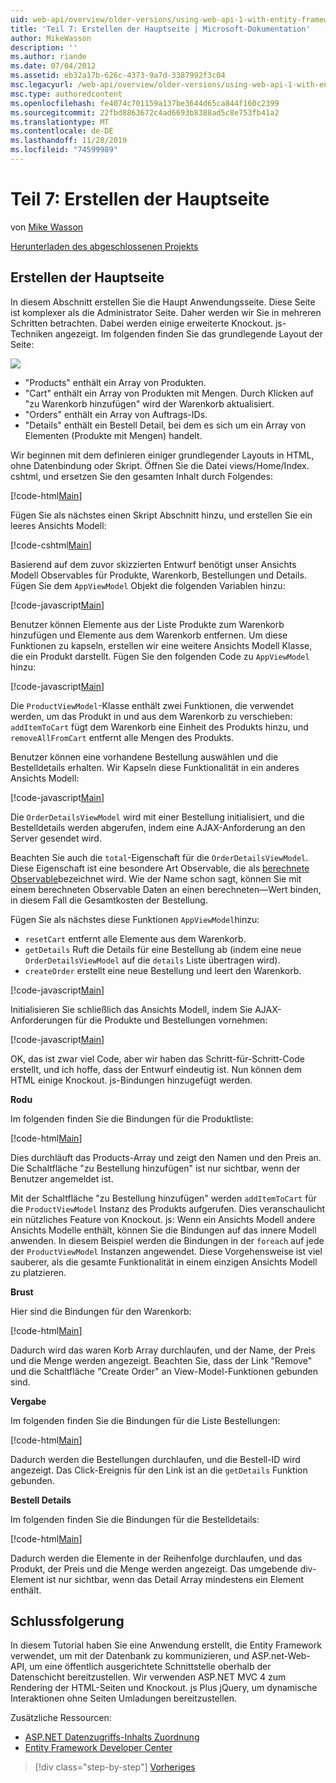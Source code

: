 ```yaml
---
uid: web-api/overview/older-versions/using-web-api-1-with-entity-framework-5/using-web-api-with-entity-framework-part-7
title: 'Teil 7: Erstellen der Hauptseite | Microsoft-Dokumentation'
author: MikeWasson
description: ''
ms.author: riande
ms.date: 07/04/2012
ms.assetid: eb32a17b-626c-4373-9a7d-3387992f3c04
msc.legacyurl: /web-api/overview/older-versions/using-web-api-1-with-entity-framework-5/using-web-api-with-entity-framework-part-7
msc.type: authoredcontent
ms.openlocfilehash: fe4074c701159a137be3644d65ca844f160c2399
ms.sourcegitcommit: 22fbd8863672c4ad6693b8388ad5c8e753fb41a2
ms.translationtype: MT
ms.contentlocale: de-DE
ms.lasthandoff: 11/28/2019
ms.locfileid: "74599989"
---
```

# <a name="part-7-creating-the-main-page"></a>Teil 7: Erstellen der Hauptseite

von [Mike Wasson](https://github.com/MikeWasson)

[Herunterladen des abgeschlossenen Projekts](https://code.msdn.microsoft.com/ASP-NET-Web-API-with-afa30545)

## <a name="creating-the-main-page"></a>Erstellen der Hauptseite

In diesem Abschnitt erstellen Sie die Haupt Anwendungsseite. Diese Seite ist komplexer als die Administrator Seite. Daher werden wir Sie in mehreren Schritten betrachten. Dabei werden einige erweiterte Knockout. js-Techniken angezeigt. Im folgenden finden Sie das grundlegende Layout der Seite:

![](using-web-api-with-entity-framework-part-7/_static/image1.png)

- "Products" enthält ein Array von Produkten.
- "Cart" enthält ein Array von Produkten mit Mengen. Durch Klicken auf "zu Warenkorb hinzufügen" wird der Warenkorb aktualisiert.
- "Orders" enthält ein Array von Auftrags-IDs.
- "Details" enthält ein Bestell Detail, bei dem es sich um ein Array von Elementen (Produkte mit Mengen) handelt.

Wir beginnen mit dem definieren einiger grundlegender Layouts in HTML, ohne Datenbindung oder Skript. Öffnen Sie die Datei views/Home/Index. cshtml, und ersetzen Sie den gesamten Inhalt durch Folgendes:

[!code-html[Main](using-web-api-with-entity-framework-part-7/samples/sample1.html)]

Fügen Sie als nächstes einen Skript Abschnitt hinzu, und erstellen Sie ein leeres Ansichts Modell:

[!code-cshtml[Main](using-web-api-with-entity-framework-part-7/samples/sample2.cshtml)]

Basierend auf dem zuvor skizzierten Entwurf benötigt unser Ansichts Modell Observables für Produkte, Warenkorb, Bestellungen und Details. Fügen Sie dem `AppViewModel` Objekt die folgenden Variablen hinzu:

[!code-javascript[Main](using-web-api-with-entity-framework-part-7/samples/sample3.js)]

Benutzer können Elemente aus der Liste Produkte zum Warenkorb hinzufügen und Elemente aus dem Warenkorb entfernen. Um diese Funktionen zu kapseln, erstellen wir eine weitere Ansichts Modell Klasse, die ein Produkt darstellt. Fügen Sie den folgenden Code zu `AppViewModel` hinzu:

[!code-javascript[Main](using-web-api-with-entity-framework-part-7/samples/sample4.js?highlight=4)]

Die `ProductViewModel`-Klasse enthält zwei Funktionen, die verwendet werden, um das Produkt in und aus dem Warenkorb zu verschieben: `addItemToCart` fügt dem Warenkorb eine Einheit des Produkts hinzu, und `removeAllFromCart` entfernt alle Mengen des Produkts.

Benutzer können eine vorhandene Bestellung auswählen und die Bestelldetails erhalten. Wir Kapseln diese Funktionalität in ein anderes Ansichts Modell:

[!code-javascript[Main](using-web-api-with-entity-framework-part-7/samples/sample5.js?highlight=4)]

Die `OrderDetailsViewModel` wird mit einer Bestellung initialisiert, und die Bestelldetails werden abgerufen, indem eine AJAX-Anforderung an den Server gesendet wird.

Beachten Sie auch die `total`-Eigenschaft für die `OrderDetailsViewModel`. Diese Eigenschaft ist eine besondere Art Observable, die als [berechnete Observable](http://knockoutjs.com/documentation/computedObservables.html)bezeichnet wird. Wie der Name schon sagt, können Sie mit einem berechneten Observable Daten an einen berechneten&#8212;Wert binden, in diesem Fall die Gesamtkosten der Bestellung.

Fügen Sie als nächstes diese Funktionen `AppViewModel`hinzu:

- `resetCart` entfernt alle Elemente aus dem Warenkorb.
- `getDetails` Ruft die Details für eine Bestellung ab (indem eine neue `OrderDetailsViewModel` auf die `details` Liste übertragen wird).
- `createOrder` erstellt eine neue Bestellung und leert den Warenkorb.

[!code-javascript[Main](using-web-api-with-entity-framework-part-7/samples/sample6.js?highlight=4)]

Initialisieren Sie schließlich das Ansichts Modell, indem Sie AJAX-Anforderungen für die Produkte und Bestellungen vornehmen:

[!code-javascript[Main](using-web-api-with-entity-framework-part-7/samples/sample7.js)]

OK, das ist zwar viel Code, aber wir haben das Schritt-für-Schritt-Code erstellt, und ich hoffe, dass der Entwurf eindeutig ist. Nun können dem HTML einige Knockout. js-Bindungen hinzugefügt werden.

**Rodu**

Im folgenden finden Sie die Bindungen für die Produktliste:

[!code-html[Main](using-web-api-with-entity-framework-part-7/samples/sample8.html)]

Dies durchläuft das Products-Array und zeigt den Namen und den Preis an. Die Schaltfläche "zu Bestellung hinzufügen" ist nur sichtbar, wenn der Benutzer angemeldet ist.

Mit der Schaltfläche "zu Bestellung hinzufügen" werden `addItemToCart` für die `ProductViewModel` Instanz des Produkts aufgerufen. Dies veranschaulicht ein nützliches Feature von Knockout. js: Wenn ein Ansichts Modell andere Ansichts Modelle enthält, können Sie die Bindungen auf das innere Modell anwenden. In diesem Beispiel werden die Bindungen in der `foreach` auf jede der `ProductViewModel` Instanzen angewendet. Diese Vorgehensweise ist viel sauberer, als die gesamte Funktionalität in einem einzigen Ansichts Modell zu platzieren.

**Brust**

Hier sind die Bindungen für den Warenkorb:

[!code-html[Main](using-web-api-with-entity-framework-part-7/samples/sample9.html)]

Dadurch wird das waren Korb Array durchlaufen, und der Name, der Preis und die Menge werden angezeigt. Beachten Sie, dass der Link "Remove" und die Schaltfläche "Create Order" an View-Model-Funktionen gebunden sind.

**Vergabe**

Im folgenden finden Sie die Bindungen für die Liste Bestellungen:

[!code-html[Main](using-web-api-with-entity-framework-part-7/samples/sample10.html)]

Dadurch werden die Bestellungen durchlaufen, und die Bestell-ID wird angezeigt. Das Click-Ereignis für den Link ist an die `getDetails` Funktion gebunden.

**Bestell Details**

Im folgenden finden Sie die Bindungen für die Bestelldetails:

[!code-html[Main](using-web-api-with-entity-framework-part-7/samples/sample11.html)]

Dadurch werden die Elemente in der Reihenfolge durchlaufen, und das Produkt, der Preis und die Menge werden angezeigt. Das umgebende div-Element ist nur sichtbar, wenn das Detail Array mindestens ein Element enthält.

## <a name="conclusion"></a>Schlussfolgerung

In diesem Tutorial haben Sie eine Anwendung erstellt, die Entity Framework verwendet, um mit der Datenbank zu kommunizieren, und ASP.net-Web-API, um eine öffentlich ausgerichtete Schnittstelle oberhalb der Datenschicht bereitzustellen. Wir verwenden ASP.NET MVC 4 zum Rendering der HTML-Seiten und Knockout. js Plus jQuery, um dynamische Interaktionen ohne Seiten Umladungen bereitzustellen.

Zusätzliche Ressourcen:

- [ASP.NET Datenzugriffs-Inhalts Zuordnung](https://msdn.microsoft.com/library/6759sth4.aspx)
- [Entity Framework Developer Center](https://msdn.microsoft.com/data/ef)

> [!div class="step-by-step"]
> [Vorheriges](using-web-api-with-entity-framework-part-6.md)
